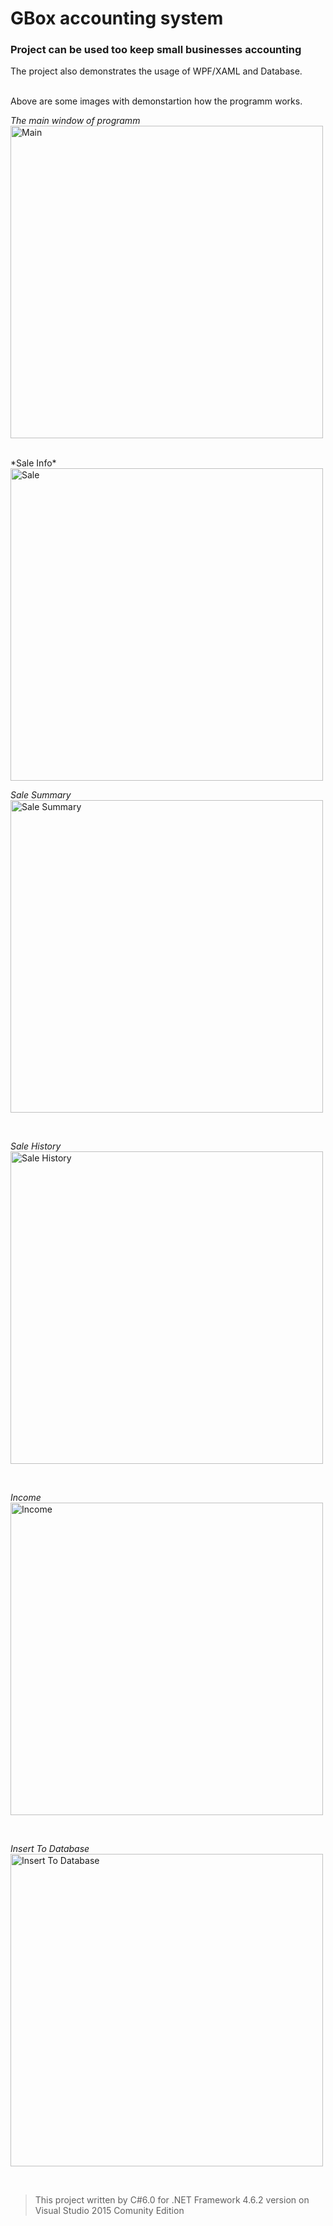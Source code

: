 ﻿# GBox accounting system
### Project can be used too keep small businesses accounting
The project also demonstrates the usage of WPF/XAML and Database.

<br/>
Above are some images with demonstartion how the programm works.
<br/>

*The main window of programm* <br/>
<img src="https://github.com/harutyunyanhayk/PublicProjects/blob/master/SomeSmallAccounting/DemoPics/GBMain.JPG" alt="Main"  heigh="500" width="500">
 

<br/>
*Sale Info*
<br/>
<img src="https://github.com/harutyunyanhayk/PublicProjects/blob/master/SomeSmallAccounting/DemoPics/GBSale.JPG" alt="Sale"  heigh="500" width="500">
 
<br/>


*Sale Summary*
<br/>
<img src="https://github.com/harutyunyanhayk/PublicProjects/blob/master/SomeSmallAccounting/DemoPics/GBSaleSummary.JPG" alt="Sale Summary"  heigh="500" width="500">
 
<br/>


*Sale History*
<br/>
<img src="https://github.com/harutyunyanhayk/PublicProjects/blob/master/SomeSmallAccounting/DemoPics/GBSaleHistory.JPG" alt="Sale History"  heigh="500" width="500">
 
<br/>


*Income*
<br/>
<img src="https://github.com/harutyunyanhayk/PublicProjects/blob/master/SomeSmallAccounting/DemoPics/GBIncome.JPG" alt="Income"  heigh="500" width="500">
 
<br/>

*Insert To Database*
<br/>
<img src="https://github.com/harutyunyanhayk/PublicProjects/blob/master/SomeSmallAccounting/DemoPics/GBInsertToDB.JPG" alt="Insert To Database"  heigh="500" width="500">
 
<br/>



> This project written by C#6.0 for .NET Framework 4.6.2 version on Visual Studio 2015 Comunity Edition
